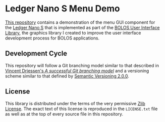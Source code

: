 # Ledger Nano S Menu Demo

[This repository](https://github.com/parkerhoyes/nanos-app-listdemo) contains a
demonstration of the menu GUI component for the [Ledger Nano
S](https://github.com/LedgerHQ/ledger-nano-s) that is implemented as part of the
[BOLOS User Interface
Library](https://github.com/parkerhoyes/bolos-user-interface), the graphics
library I created to improve the user interface development process for BOLOS
applications.

## Development Cycle

This repository will follow a Git branching model similar to that described in
[Vincent Driessen's *A successful Git branching
model*](http://nvie.com/posts/a-successful-git-branching-model/) and a
versioning scheme similar to that defined by [Semantic Versioning
2.0.0](http://semver.org/).

## License

This library is distributed under the terms of the very permissive [Zlib
License](https://opensource.org/licenses/Zlib). The exact text of this license
is reproduced in the `LICENSE.txt` file as well as at the top of every source
file in this repository.
